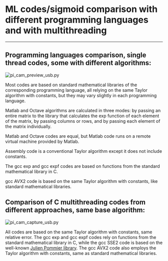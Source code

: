 # ML codes/sigmoid comparison with different programming languages and with multithreading
---

## Programming languages comparison, single thread codes, some with different algorithms:

![pi_cam_preview_usb.py](https://github.com/antor44/sigmoid-comparison/blob/main/Test_ML_algorithm.jpg)

Most codes are based on standard mathematical libraries of the corresponding programming language, all relying on the same Taylor algorithm with constants, but they may vary slightly in each programming language.

Matlab and Octave algorithms are calculated in three modes: by passing an entire matrix to the library that calculates the exp function of each element of the matrix, by passing columns or rows, and by passing each element of the matrix individually.

Matlab and Octave codes are equal, but Matlab code runs on a remote virtual machine provided by Matlab.

Assembly code is a conventional Taylor algorithm except it does not include constants.

The gcc exp and gcc expf codes are based on functions from the standard mathematical library in C.

gcc AVX2 code is based on the same Taylor algorithm with constants, like standard mathematical libraries.


## Comparison of C multithreading codes from different approaches, same base algorithm:

![pi_cam_capture_usb.py](https://github.com/antor44/sigmoid-comparison/blob/main/exp_test3.jpg)

All codes are based on the same Taylor algorithm with constants, same relative error. The gcc exp and gcc expf codes rely on functions from the standard mathematical library in C, while the gcc SSE2 code is based on the well-known [Julien Pommier library](http://gruntthepeon.free.fr/ssemath/). The gcc AVX2 code also employs the Taylor algorithm with constants, same as standard mathematical libraries.

